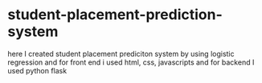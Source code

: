 # student-placement-prediction-system
here I created student placement prediciton system by using logistic regression and for front end i used html, css, javascripts and for backend I used python flask 
